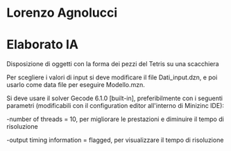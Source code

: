 # Lorenzo Agnolucci

# Elaborato IA
Disposizione di oggetti con la forma dei pezzi del Tetris su una scacchiera

Per scegliere i valori di input si deve modificare il file Dati_input.dzn, e poi usarlo come data file per eseguire Modello.mzn.

Si deve usare il solver Gecode 6.1.0 [built-in], preferibilmente con i seguenti parametri (modificabili con il configuration editor
all'interno di Minizinc IDE):

-number of threads = 10,   per migliorare le prestazioni e diminuire il tempo di risoluzione

-output timing information = flagged,  per visualizzare il tempo di risoluzione
